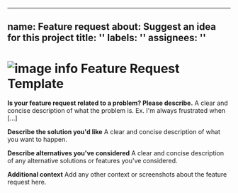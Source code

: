 ***

## name: Feature request&#xD;&#xA;about: Suggest an idea for this project&#xD;&#xA;title: ''&#xD;&#xA;labels: ''&#xD;&#xA;assignees: ''

# ![image info](../images/icons8-template-64.png) Feature Request Template

**Is your feature request related to a problem? Please describe.** A clear and concise description of what the problem is. Ex. I'm always frustrated when \[...]

**Describe the solution you'd like** A clear and concise description of what you want to happen.

**Describe alternatives you've considered** A clear and concise description of any alternative solutions or features you've considered.

**Additional context** Add any other context or screenshots about the feature request here.
